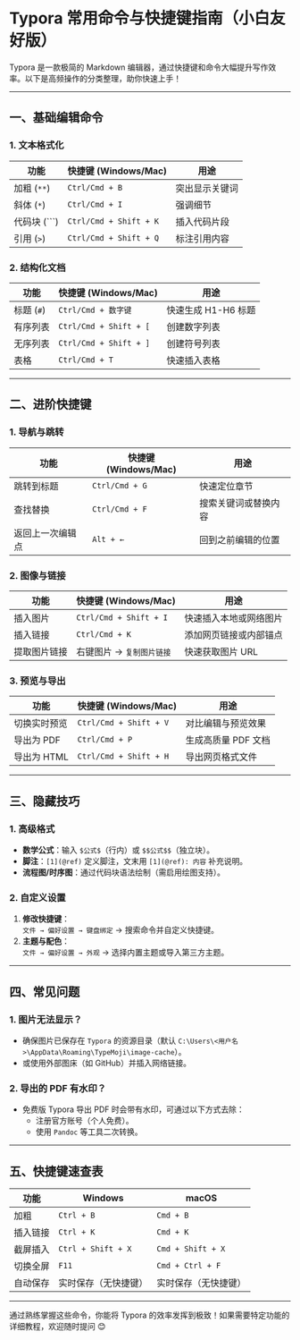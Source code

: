 # Typora 常用命令与快捷键指南（小白友好版）

Typora 是一款极简的 Markdown 编辑器，通过快捷键和命令大幅提升写作效率。以下是高频操作的分类整理，助你快速上手！

---

## 一、基础编辑命令

### 1. **文本格式化**
| 功能                                   | 快捷键 (Windows/Mac)   | 用途           |
| -------------------------------------- | ---------------------- | -------------- |
| 加粗 (`**`)                            | `Ctrl/Cmd + B`         | 突出显示关键词 |
| 斜体 (`*`)                             | `Ctrl/Cmd + I`         | 强调细节       |
| 代码块 (```)  | `Ctrl/Cmd + Shift + K` | 插入代码片段           |                |
| 引用 (`>`)                             | `Ctrl/Cmd + Shift + Q` | 标注引用内容   |

### 2. **结构化文档**
| 功能       | 快捷键 (Windows/Mac)   | 用途                |
| ---------- | ---------------------- | ------------------- |
| 标题 (`#`) | `Ctrl/Cmd + 数字键`    | 快速生成 H1-H6 标题 |
| 有序列表   | `Ctrl/Cmd + Shift + [` | 创建数字列表        |
| 无序列表   | `Ctrl/Cmd + Shift + ]` | 创建符号列表        |
| 表格       | `Ctrl/Cmd + T`         | 快速插入表格        |

---

## 二、进阶快捷键
### 1. **导航与跳转**
| 功能             | 快捷键 (Windows/Mac) | 用途                 |
| ---------------- | -------------------- | -------------------- |
| 跳转到标题       | `Ctrl/Cmd + G`       | 快速定位章节         |
| 查找替换         | `Ctrl/Cmd + F`       | 搜索关键词或替换内容 |
| 返回上一次编辑点 | `Alt + ←`            | 回到之前编辑的位置   |

### 2. **图像与链接**
| 功能         | 快捷键 (Windows/Mac)      | 用途                   |
| ------------ | ------------------------- | ---------------------- |
| 插入图片     | `Ctrl/Cmd + Shift + I`    | 快速插入本地或网络图片 |
| 插入链接     | `Ctrl/Cmd + K`            | 添加网页链接或内部锚点 |
| 提取图片链接 | 右键图片 → `复制图片链接` | 快速获取图片 URL       |

### 3. **预览与导出**
| 功能         | 快捷键 (Windows/Mac)   | 用途                |
| ------------ | ---------------------- | ------------------- |
| 切换实时预览 | `Ctrl/Cmd + Shift + V` | 对比编辑与预览效果  |
| 导出为 PDF   | `Ctrl/Cmd + P`         | 生成高质量 PDF 文档 |
| 导出为 HTML  | `Ctrl/Cmd + Shift + H` | 导出网页格式文件    |

---

## 三、隐藏技巧
### 1. **高级格式**
- **数学公式**：输入 `$公式$`（行内）或 `$$公式$$`（独立块）。
- **脚注**：`[1](@ref)` 定义脚注，文末用 `[1](@ref): 内容` 补充说明。
- **流程图/时序图**：通过代码块语法绘制（需启用绘图支持）。

### 2. **自定义设置**
1. **修改快捷键**：  
   `文件 → 偏好设置 → 键盘绑定` → 搜索命令并自定义快捷键。
2. **主题与配色**：  
   `文件 → 偏好设置 → 外观` → 选择内置主题或导入第三方主题。

---

## 四、常见问题
### 1. **图片无法显示？**
- 确保图片已保存在 `Typora` 的资源目录（默认 `C:\Users\<用户名>\AppData\Roaming\TypeMoji\image-cache`）。
- 或使用外部图床（如 GitHub）并插入网络链接。

### 2. **导出的 PDF 有水印？**
- 免费版 Typora 导出 PDF 时会带有水印，可通过以下方式去除：
  - 注册官方账号（个人免费）。
  - 使用 `Pandoc` 等工具二次转换。

---

## 五、快捷键速查表
| 功能     | Windows              | macOS                |
| -------- | -------------------- | -------------------- |
| 加粗     | `Ctrl + B`           | `Cmd + B`            |
| 插入链接 | `Ctrl + K`           | `Cmd + K`            |
| 截屏插入 | `Ctrl + Shift + X`   | `Cmd + Shift + X`    |
| 切换全屏 | `F11`                | `Cmd + Ctrl + F`     |
| 自动保存 | 实时保存（无快捷键） | 实时保存（无快捷键） |

---

通过熟练掌握这些命令，你能将 Typora 的效率发挥到极致！如果需要特定功能的详细教程，欢迎随时提问 😊